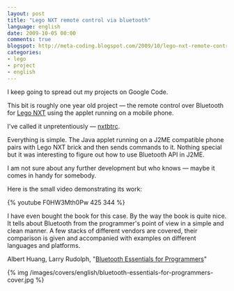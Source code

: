 ```yaml
---
layout: post
title: "Lego NXT remote control via bluetooth"
language: english
date: 2009-10-05 00:00
comments: true
blogspot: http://meta-coding.blogspot.com/2009/10/lego-nxt-remote-control-via-bluetooth.html
categories: 
- lego
- project
- english
---
```

I keep going to spread out my projects on Google Code.

This bit is roughly one year old project — the remote control over Bluetooth for [Lego NXT][] using the applet running on a mobile phone.

[Lego NXT]: http://mindstorms.lego.com/en-us/Default.aspx

I've called it unpretentiously — [nxtbtrc][].

[nxtbtrc]: http://code.google.com/p/nxtbtrc

Everything is simple. The Java applet running on a J2ME compatible phone pairs with Lego NXT brick and then sends commands to it. Nothing special but it was interesting to figure out how to use Bluetooth API in J2ME.

I am not sure about any further development but who knows — maybe it comes in handy for somebody.

Here is the small video demonstrating its work:

{% youtube F0HW3Mth0Pw 425 344 %}

I have even bought the book for this case. By the way the book is quite nice. It tells about Bluetooth from the programmer's point of view in a simple and clean manner. A few stacks of different vendors are covered, their comparison is given and accompanied with examples on different languages and platforms.

Albert Huang, Larry Rudolph, "[Bluetooth Essentials for Programmers][]"

[Bluetooth Essentials for Programmers]: http://www.amazon.co.uk/Bluetooth-Essentials-Programmers-Albert-Huang/dp/0521703751/

{% img /images/covers/english/bluetooth-essentials-for-programmers-cover.jpg %}
